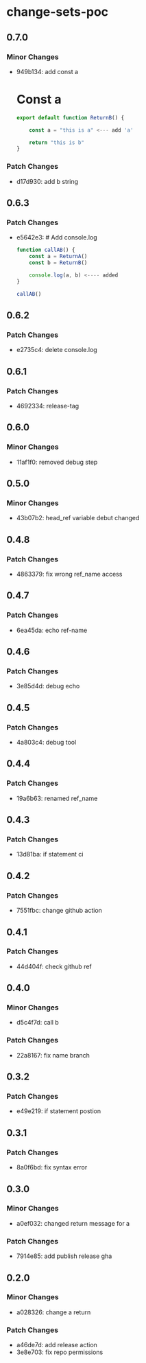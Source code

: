 # change-sets-poc

## 0.7.0

### Minor Changes

- 949b134: add const a

  # Const a

  ```js
  export default function ReturnB() {

      const a = "this is a" <--- add 'a'

      return "this is b"
  }
  ```

### Patch Changes

- d17d930: add b string

## 0.6.3

### Patch Changes

- e5642e3: # Add console.log

  ```js
  function callAB() {
      const a = ReturnA()
      const b = ReturnB()

      console.log(a, b) <---- added
  }

  callAB()

  ```

## 0.6.2

### Patch Changes

- e2735c4: delete console.log

## 0.6.1

### Patch Changes

- 4692334: release-tag

## 0.6.0

### Minor Changes

- 11af1f0: removed debug step

## 0.5.0

### Minor Changes

- 43b07b2: head_ref variable debut changed

## 0.4.8

### Patch Changes

- 4863379: fix wrong ref_name access

## 0.4.7

### Patch Changes

- 6ea45da: echo ref-name

## 0.4.6

### Patch Changes

- 3e85d4d: debug echo

## 0.4.5

### Patch Changes

- 4a803c4: debug tool

## 0.4.4

### Patch Changes

- 19a6b63: renamed ref_name

## 0.4.3

### Patch Changes

- 13d81ba: if statement ci

## 0.4.2

### Patch Changes

- 7551fbc: change github action

## 0.4.1

### Patch Changes

- 44d404f: check github ref

## 0.4.0

### Minor Changes

- d5c4f7d: call b

### Patch Changes

- 22a8167: fix name branch

## 0.3.2

### Patch Changes

- e49e219: if statement postion

## 0.3.1

### Patch Changes

- 8a0f6bd: fix syntax error

## 0.3.0

### Minor Changes

- a0ef032: changed return message for a

### Patch Changes

- 7914e85: add publish release gha

## 0.2.0

### Minor Changes

- a028326: change a return

### Patch Changes

- a46de7d: add release action
- 3e8e703: fix repo permissions
